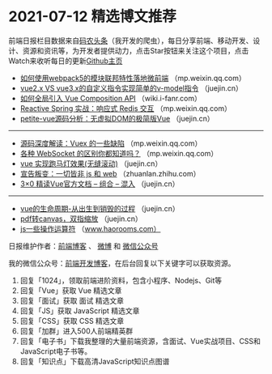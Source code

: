 # 2021-07-12 精选博文推荐

前端日报栏目数据来自[码农头条](https://toutiao.qdkfweb.cn/)（我开发的爬虫），每日分享前端、移动开发、设计、资源和资讯等，为开发者提供动力，点击Star按钮来关注这个项目，点击Watch来收听每日的更新[Github主页](https://github.com/kujian/frontendDaily)
* [如何使用webpack5的模块联邦特性落地微前端](https://mp.weixin.qq.com/s?__biz=MzA4MjA1MDM3Ng==&mid=2450815469&idx=1&sn=44cb8a5472822ba3ff80fe233b98524e) （mp.weixin.qq.com）
* [vue2.x VS vue3.x的自定义指令实现简单的v-model指令](https://juejin.cn/post/6983497502079057934) （juejin.cn）
* [如何全局引入 Vue Composition API](http://wiki.i-fanr.com/2021/07/11/如何全局引入-vue-composition-api/) （wiki.i-fanr.com）
* [Reactive Spring 实战：响应式 Redis 交互](https://mp.weixin.qq.com/s?__biz=MzI2MDQzMTU2MA==&mid=2247484088&idx=1&sn=ee8d43edce7d5b0cfa0e91a50c6dbb31&chksm=ea68891fdd1f00093e796fc9b2ddb9d6390d62b257ab918e5021cdc323807538b5b51456ad37&token=881566223&lang=zh_CN#rd) （mp.weixin.qq.com）
* [petite-vue源码分析：无虚拟DOM的极简版Vue](https://juejin.cn/post/6983688046843527181) （juejin.cn）

***
* [源码深度解读：Vuex 的一些缺陷](https://mp.weixin.qq.com/s/ZOdLB1WrGaFWVR23ir3d6g) （mp.weixin.qq.com）
* [各种 WebSocket 的区别你都知道吗？](https://mp.weixin.qq.com/s?__biz=MzU2ODg2Nzk4Mg==&mid=2247484447&idx=1&sn=17d240303f2eca0f86c9ddd784a66c81) （mp.weixin.qq.com）
* [vue 实现跑马灯效果(无缝滚动)](https://juejin.cn/post/6983617884425551879) （juejin.cn）
* [宣告叛变：一切皆非 js 和 web](https://zhuanlan.zhihu.com/p/388670095) （zhuanlan.zhihu.com）
* [3&#215;0 精读Vue官方文档 &#8211; 组合 &#8211; 混入](https://juejin.cn/post/6983592443392311326) （juejin.cn）

***
* [vue的生命周期-从出生到销毁的过程](https://juejin.cn/post/6983590465224310798) （juejin.cn）
* [pdf转canvas，双指缩放](https://juejin.cn/post/6983534421127200781) （juejin.cn）
* [js一些操作运算符](https://www.haorooms.com/post/js_yunsuanfu_operate) （www.haorooms.com）

日报维护作者：[前端博客](https://qdkfweb.cn/) 、 [微博](http://weibo.com/kujian) 和 [微信公众号](https://open.weixin.qq.com/qr/code?username=caibaojian_com)

我的微信公众号：[前端开发博客](https://open.weixin.qq.com/qr/code?username=caibaojian_com)，在后台回复以下关键字可以获取资源。

1. 回复「1024」，领取前端进阶资料，包含小程序、Nodejs、Git等
2. 回复「Vue」获取 Vue 精选文章
3. 回复「面试」获取 面试 精选文章
4. 回复「JS」获取 JavaScript 精选文章
5. 回复「CSS」获取 CSS 精选文章
6. 回复「加群」进入500人前端精英群
7. 回复「电子书」下载我整理的大量前端资源，含面试、Vue实战项目、CSS和JavaScript电子书等。
8. 回复「知识点」下载高清JavaScript知识点图谱